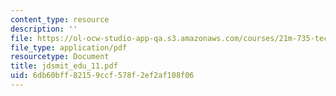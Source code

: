 ```yaml
---
content_type: resource
description: ''
file: https://ol-ocw-studio-app-qa.s3.amazonaws.com/courses/21m-735-technical-design-scenery-mechanisms-and-special-effects-spring-2004/6db60bff82159ccf578f2ef2af108f06_jdsmit_edu_11.pdf
file_type: application/pdf
resourcetype: Document
title: jdsmit_edu_11.pdf
uid: 6db60bff-8215-9ccf-578f-2ef2af108f06
---
```

